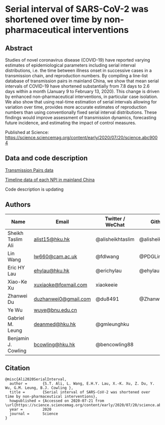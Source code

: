 # Serial interval of SARS-CoV-2 was shortened over time by non-pharmaceutical interventions

## Abstract

Studies of novel coronavirus disease (COVID-19) have reported varying estimates of epidemiological parameters including serial interval distributions, i.e. the time between illness onset in successive cases in a transmission chain, and reproduction numbers. By compiling a line-list database of transmission pairs in mainland China, we show that mean serial intervals of COVID-19 have shortened substantially from 7.8 days to 2.6 days within a month (January 9 to February 13, 2020). This change is driven by enhanced non-pharmaceutical interventions, in particular case isolation. We also show that using real-time estimation of serial intervals allowing for variation over time, provides more accurate estimates of reproduction numbers than using conventionally fixed serial interval distributions. These findings would improve assessment of transmission dynamics, forecasting future incidence, and estimating the impact of control measures.

Published at Science: https://science.sciencemag.org/content/early/2020/07/20/science.abc9004   

## Data and code description

[Transmission Pairs data](/raw_data/TableS1_1407TransPairs.csv)

[Timeline data of each NPI in mainland China](/raw_data/NPI_data_FigS7.csv)

Code description is updating


## Authors

Name | Email | Twitter / WeChat | Github
------------ | ------------- | ------------- | -------------
Sheikh Taslim Ali | alist15@hku.hk | @alisheikhtaslim | @alisheikhtaslim 
Lin Wang | lw660@cam.ac.uk | @fdlwang | @PDGLin
Eric HY Lau | ehylau@hku.hk | @erichylau  |  @ehylau
Xiao-Ke Xu | xuxiaoke@foxmail.com | xiaokeeie  |
Zhanwei Du | duzhanwei0@gmail.com | @du8491 | @ZhanweiDU 
Ye Wu | wuye@bnu.edu.cn |   |   
Gabriel M. Leung | deanmed@hku.hk | @gmleunghku |   
Benjamin J. Cowling | bcowling@hku.hk | @bencowling88  |   


## Citation

```{bibtex}
@misc{Ali2020SerialInterval,
  author =       {S.T. Ali, L. Wang, E.H.Y. Lau, X.-K. Xu, Z. Du, Y. Wu, G.M. Leung, B.J. Cowling },
  title =        {Serial interval of SARS-CoV-2 was shortened over time by non-pharmaceutical interventions},
  howpublished = {Accessed on 2020-07-21 from \url{https://science.sciencemag.org/content/early/2020/07/20/science.abc9004}},
  year =         2020
  journal =      Science
}
```

